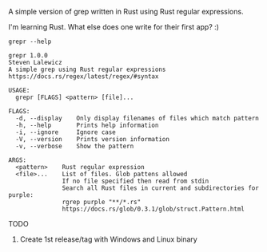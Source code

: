 A simple version of grep written in Rust using Rust regular expressions.

I'm learning Rust. What else does one write for their first app? :)

    grepr --help

    grepr 1.0.0  
    Steven Lalewicz  
    A simple grep using Rust regular expressions  
    https://docs.rs/regex/latest/regex/#syntax  
    
    USAGE:  
      grepr [FLAGS] <pattern> [file]...  
   
    FLAGS:  
      -d, --display    Only display filenames of files which match pattern  
      -h, --help       Prints help information  
      -i, --ignore     Ignore case  
      -V, --version    Prints version information  
      -v, --verbose    Show the pattern  
    
    ARGS:  
      <pattern>    Rust regular expression  
      <file>...    List of files. Glob pattens allowed  
                   If no file specified then read from stdin  
                   Search all Rust files in current and subdirectories for purple:  
                   rgrep purple "**/*.rs"  
                   https://docs.rs/glob/0.3.1/glob/struct.Pattern.html  
    


TODO
1. Create 1st release/tag with Windows and Linux binary

